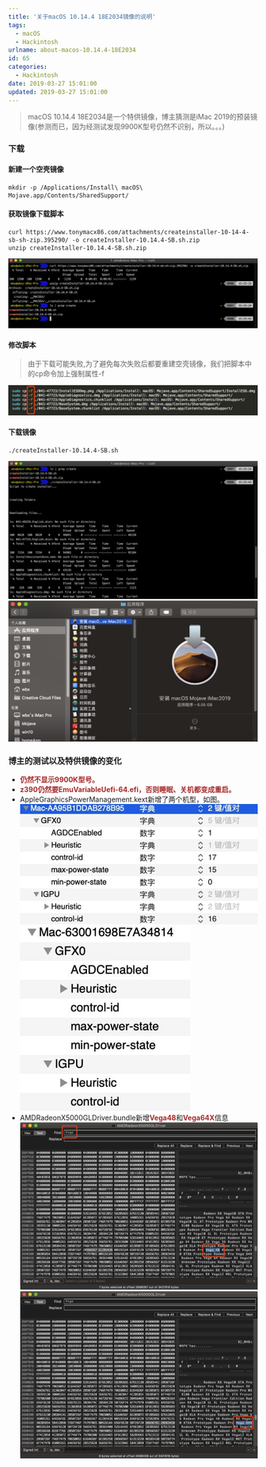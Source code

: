 ```yaml
---
title: '关于macOS 10.14.4 18E2034镜像的说明'
tags:
  - macOS
  - Hackintosh
urlname: about-macos-10.14.4-18E2034
id: 65
categories:
  - Hackintosh
date: 2019-03-27 15:01:00
updated: 2019-03-27 15:01:00
---
```


> macOS 10.14.4 18E2034是一个特供镜像，博主猜测是iMac 2019的预装镜像(参测而已，因为经测试发现9900K型号仍然不识别，所以。。。)
<!--more-->

### 下载
#### 新建一个空壳镜像
```
mkdir -p /Applications/Install\ macOS\ Mojave.app/Contents/SharedSupport/
```
#### 获取镜像下载脚本
```
curl https://www.tonymacx86.com/attachments/createinstaller-10-14-4-sb-sh-zip.395290/ -o createInstaller-10.14.4-SB.sh.zip
unzip createInstaller-10.14.4-SB.sh.zip
```
![](/images/e75ea7c233265be8aa47e9548df8c03ba93c6402.jpg)
#### 修改脚本
> 由于下载可能失败,为了避免每次失败后都要重建空壳镜像，我们把脚本中的cp命令加上强制属性-f

![](/images/3c35e1b7a49496a405706479ca6efab82865281b.jpg)

#### 下载镜像
```
./createInstaller-10.14.4-SB.sh
```
![](/images/a72f6742ed9dbd856a1872f1033e3a9b1a256f56.jpg)
![](/images/690c70a7ce3805cef14a2e66b0203bccecb7eed7.jpg)

### 博主的测试以及特供镜像的变化
* <font color=#A52A2A >**仍然不显示9900K型号。**</font>
* <font color=#A52A2A >**z390仍然要EmuVariableUefi-64.efi，否则睡眠、关机都变成重启。**</font>
* AppleGraphicsPowerManagement.kext新增了两个机型，如图。
![](/images/d8799656284986686c88dc71e6b0388fb7a773c3.jpg)
![](/images/9b9ed14414971bea8690c7ba3dd4b8d4ca632a85.jpg)
*  AMDRadeonX5000GLDriver.bundle新增<font color=#A52A2A >**Vega48**</font>和<font color=#A52A2A >**Vega64X**</font>信息
![](/images/e5dd1ea1e2ba4126ba28dd30334b2da8e6c245ed.jpg)
![](/images/9ac7e58ca2616f651daa617ec5defd17d1a1ab45.jpg)
